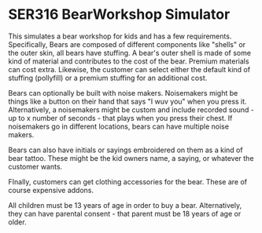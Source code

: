 # SER316 BearWorkshop Simulator
This simulates a bear workshop for kids and has a few requirements.
Specifically, Bears are composed of different components like "shells" or the 
outer skin, all bears have stuffing. A bear's outer shell is made of some kind of 
material and contributes to the cost of the bear. Premium materials can cost extra.
Likewise, the customer can select either the default kind of stuffing (pollyfill)
or a premium stuffing for an additional cost.

Bears can optionally be built with noise makers. Noisemakers might be things like 
a button on their hand that says "I wuv you" when you press it. Alternatively, 
a noisemakers might be custom and include recorded sound - up to x number of 
seconds - that plays when you press their chest. If noisemakers go in different 
locations, bears can have multiple noise makers.

Bears can also have initials or sayings embroidered on them as a kind of bear 
tattoo. These might be the kid owners name, a saying, or whatever the customer 
wants.

FInally, customers can get clothing accessories for the bear. These are of course 
expensive addons.

All children must be 13 years of age in order to buy a bear. Alternatively, they 
can have parental consent - that parent must be 18 years of age or older.


 